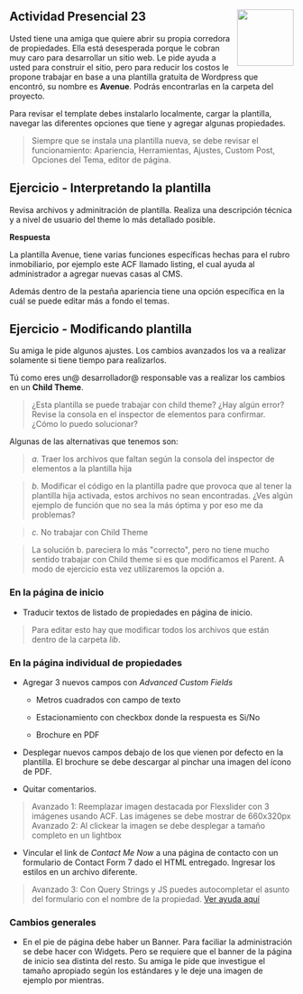 <section>
<a href="http://desafiolatam.com"><img src="http://blog.desafiolatam.com/wp-content/uploads/2015/03/logo_latam_mini.png" width="100" style="float:right"></a>

# Actividad Presencial 23

Usted tiene una amiga que quiere abrir su propia corredora de propiedades. Ella está desesperada porque le cobran muy caro para desarrollar un sitio web. Le pide ayuda a usted para construir el sitio, pero para reducir los costos le propone trabajar en base a una plantilla gratuita de Wordpress que encontró, su nombre es **Avenue**. Podrás encontrarlas en la carpeta del proyecto.

Para revisar el template debes instalarlo localmente, cargar la plantilla, navegar las diferentes opciones que tiene y agregar algunas propiedades.

>  Siempre que se instala una plantilla nueva, se debe revisar el funcionamiento: Apariencia, Herramientas, Ajustes, Custom Post, Opciones del Tema, editor de página. 

## Ejercicio - Interpretando la plantilla

Revisa archivos y adminitración de plantilla. Realiza una descripción técnica y a nivel de usuario del theme lo más detallado posible.

**Respuesta**

La plantilla Avenue, tiene varias funciones específicas hechas para el rubro inmobiliario, por ejemplo este ACF llamado listing, el cual ayuda al administrador a agregar nuevas casas al CMS. 

Además dentro de la pestaña apariencia tiene una opción específica en la cuál se puede editar más a fondo el temas.

## Ejercicio - Modificando plantilla

Su amiga le pide algunos ajustes. Los cambios avanzados los va a realizar solamente si tiene tiempo para realizarlos. 

Tú como eres un@ desarrollador@ responsable vas a realizar los cambios en un **Child Theme**.

> ¿Esta plantilla se puede trabajar con child theme? ¿Hay algún error? Revise la consola en el inspector de elementos para confirmar. ¿Cómo lo puedo solucionar?

Algunas de las alternativas que tenemos son: 

> *a.* Traer los archivos que faltan según la consola del inspector de elementos a la plantilla hija 
 
> *b.* Modificar el código en la plantilla padre que provoca que al tener la plantilla hija activada, estos archivos no sean encontradas. ¿Ves algún ejemplo de función que no sea la más óptima y por eso me da problemas? 
 
> *c.* No trabajar con Child Theme
 
> La solución b. pareciera lo más "correcto", pero no tiene mucho sentido trabajar con Child theme si es que modificamos el Parent. A modo de ejercicio esta vez utilizaremos la opción a.

### En la página de inicio

- Traducir textos de listado de propiedades en página de inicio.

> Para editar esto hay que modificar todos los archivos que están dentro de la carpeta *lib*.

### En la página individual de propiedades

- Agregar 3 nuevos campos con *Advanced Custom Fields* 

	- Metros cuadrados con campo de texto
	
	- Estacionamiento con checkbox donde la respuesta es Si/No
	
	- Brochure en PDF 

- Desplegar nuevos campos debajo de los que vienen por defecto en la plantilla. El brochure se debe descargar al pinchar una imagen del ícono de PDF.

- Quitar comentarios.

> Avanzado 1: Reemplazar imagen destacada por Flexslider con 3 imágenes usando ACF. Las imágenes se debe mostrar de 660x320px
> Avanzado 2: Al clickear la imagen se debe desplegar a tamaño completo en un lightbox

- Vincular el link de *Contact Me Now* a una página de contacto con un formulario de Contact Form 7 dado el HTML entregado. Ingresar los estilos en un archivo diferente.

> Avanzado 3: Con Query Strings y JS puedes autocompletar el asunto del formulario con el nombre de la propiedad. [Ver ayuda aquí](https://stackoverflow.com/questions/5422265/how-can-i-pre-populate-html-form-input-fields-from-url-parameters)

### Cambios generales
- En el pie de página debe haber un Banner. Para faciliar la administración se debe hacer con Widgets. Pero se requiere que el banner de la página de inicio sea distinta del resto. Su amiga le pide que investigue el tamaño apropiado según los estándares y le deje una imagen de ejemplo por mientras. 